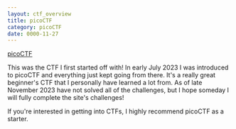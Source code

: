 ```yaml
---
layout: ctf_overview
title: picoCTF
category: picoCTF
date: 0000-11-27
---
```


[picoCTF](https://picoctf.org/)  

This was the CTF I first started off with! In early July 2023 I was introduced to picoCTF and everything just kept going from there. It's a really great beginner's CTF that I personally have learned a lot from. As of late November 2023 have not solved all of the challenges, but I hope someday I will fully complete the site's challenges!  

If you're interested in getting into CTFs, I highly recommend picoCTF as a starter.  